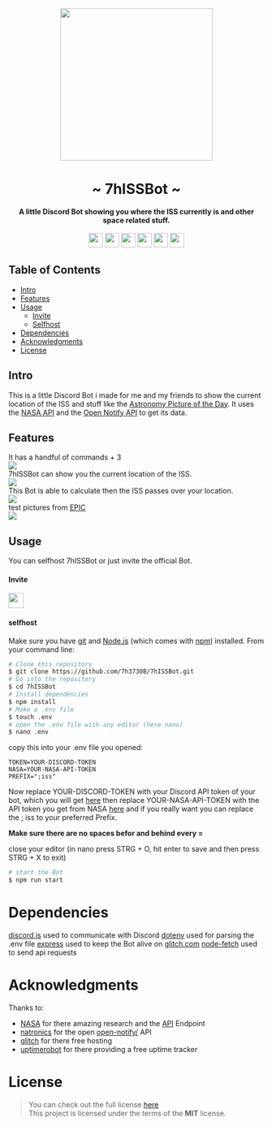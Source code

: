 <div align="center">
    <img src="https://raw.github.com/7h3730B/7hISSBot/master/images/pb.png" height="300" />
    <h1>~ 7hISSBot ~</h1>
    <strong>
        A little Discord Bot showing you where the ISS currently is and other space related stuff.
    </strong><br/><br/>
    <img height="28" src="https://img.shields.io/github/license/7h3730B/7hISSBot?style=for-the-badge">
    <img height="28" src="https://img.shields.io/uptimerobot/status/m785018931-558bce40967c59691aa46a96?style=for-the-badge">
    <a href="https://discord.com/oauth2/authorize?client_id=514753712632233984&scope=bot&permissions=60480"><img src="https://img.shields.io/badge/%20-INVITE-FFA726.svg?style=for-the-badge&logo=discord" height="28" /></a>
    <img height="28" src="https://img.shields.io/github/repo-size/7h3730B/7hISSBot?style=for-the-badge">
    <img height="28" src="https://img.shields.io/github/stars/7h3730B/7hISSBot?style=for-the-badge">
    <img height="28" src="https://forthebadge.com/images/badges/built-with-love.svg">

</div>

## Table of Contents

* [Intro](#intro) 
* [Features](#features) 
* [Usage](#usage) 
  + [Invite](#invite)
  + [Selfhost](#selfhost)
* [Dependencies](#dependencies)
* [Acknowledgments](#acknowledgments)
* [License](#license)

## Intro

This is a little Discord Bot i made for me and my friends to show the current location of the ISS and stuff like the [Astronomy Picture of the Day](http://apod.nasa.gov/apod/astropix.html). It uses the [NASA API](https://api.nasa.gov/) and the [Open Notify API](http://open-notify.org/) to get its data. 

## Features

It has a handful of commands + 3  
<img src="https://raw.github.com/7h3730B/7hISSBot/master/images/help_cmd.png">  
7hISSBot can show you the current location of the ISS.  
<img src="https://raw.github.com/7h3730B/7hISSBot/master/images/iss_cmd.png">  
This Bot is able to calculate then the ISS passes over your location.   
<img src="https://raw.github.com/7h3730B/7hISSBot/master/images/isspass_cmd.png">  
test pictures from [EPIC](https://epic.gsfc.nasa.gov/)   
<img src="https://raw.github.com/7h3730B/7hISSBot/master/images/epic_cmd.gif">  
 
## Usage

You can selfhost 7hISSBot or just invite the official Bot.

#### Invite

<a href="https://discord.com/oauth2/authorize?client_id=514753712632233984&scope=bot&permissions=60480"><img src="https://img.shields.io/badge/%20-INVITE-FFA726.svg?style=for-the-badge&logo=discord" height="30" /></a>

#### selfhost

Make sure you have [git](https://git-scm.com/) and [Node.js](https://nodejs.org/en/download/) (which comes with [npm](http://npmjs.com/)) installed. 
From your command line:

``` BASH
# Clone this repository
$ git clone https://github.com/7h3730B/7hISSBot.git
# Go into the repository
$ cd 7hISSBot
# Install dependencies
$ npm install
# Make a .env file
$ touch .env
# open the .env file with any editor (here nano)
$ nano .env
```

copy this into your .env file you opened:

``` 
TOKEN=YOUR-DISCORD-TOKEN
NASA=YOUR-NASA-API-TOKEN
PREFIX=";iss"
```

Now replace YOUR-DISCORD-TOKEN with your Discord API token of your bot, which you will get [here](https://discordapp.com/developers/applications) then replace YOUR-NASA-API-TOKEN with the API token you get from NASA [here](https://api.nasa.gov/) and if you really want you can replace the ; iss to your preferred Prefix.

**Make sure there are no spaces befor and behind every =**

close your editor (in nano press STRG + O, hit enter to save and then press STRG + X to exit)

``` BASH
# start the Bot
$ npm run start
``` 

# Dependencies
[discord.js](https://www.npmjs.com/package/discord.js) used to communicate with Discord
[dotenv](https://www.npmjs.com/package/dotenv) used for parsing the .env file
[express](https://www.npmjs.com/package/express) used to keep the Bot alive on [glitch.com](https://glitch.com/)
[node-fetch](https://www.npmjs.com/package/node-fetch) used to send api requests

# Acknowledgments
Thanks to:  
- [NASA](https://www.nasa.gov/) for there amazing research and the [API](https://api.nasa.gov/) Endpoint
- [natronics](https://github.com/natronics) for the open [open-notify/](http://open-notify.org/) API
- [glitch](https://glitch.com/) for there free hosting
- [uptimerobot](https://uptimerobot.com/) for there providing a free uptime tracker

# License
> You can check out the full license [here](https://github.com/7h3730B/7hISSBot/blob/master/LICENSE)  
This project is licensed under the terms of the **MIT** license.